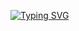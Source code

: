 [![Typing SVG](https://readme-typing-svg.herokuapp.com?font=vt323&size=36&duration=8000&color=F4F4F7&center=true&vCenter=true&lines=the+Electric+Tantra+Linux)](https://git.io/typing-svg)
